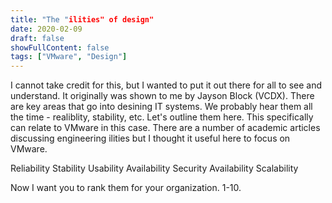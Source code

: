 ```yaml
---
title: "The "ilities" of design"
date: 2020-02-09
draft: false
showFullContent: false
tags: ["VMware", "Design"]
---
```


I cannot take credit for this, but I wanted to put it out there for all to see and understand. It originally was shown to me by Jayson Block (VCDX). There are key areas that go into desining IT systems. We probably hear them all the time - realiblity, stability, etc. Let's outline them here. This specifically can relate to VMware in this case. There are a number of academic articles discussing engineering ilities but I thought it useful here to focus on VMware. 

Reliability
Stability
Usability
Availability
Security
Availability
Scalability

Now I want you to rank them for your organization. 1-10. 